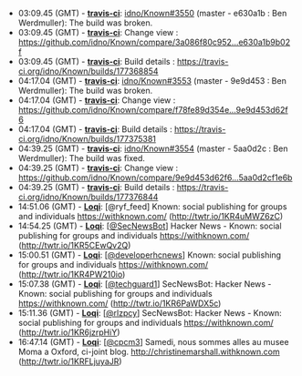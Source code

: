 * <a id="03:09.45">03:09.45 (GMT)</a> - __[travis-ci](https://github.com/travis-ci)__: <a href="https://github.com/idno/Known/issues/3550">idno/Known#3550</a> (master - e630a1b : Ben Werdmuller): The build was broken.
* <a id="03:09.45">03:09.45 (GMT)</a> - __[travis-ci](https://github.com/travis-ci)__: Change view : https://github.com/idno/Known/compare/3a086f80c952...e630a1b9b02f
* <a id="03:09.45">03:09.45 (GMT)</a> - __[travis-ci](https://github.com/travis-ci)__: Build details : https://travis-ci.org/idno/Known/builds/177368854
* <a id="04:17.04">04:17.04 (GMT)</a> - __[travis-ci](https://github.com/travis-ci)__: <a href="https://github.com/idno/Known/issues/3553">idno/Known#3553</a> (master - 9e9d453 : Ben Werdmuller): The build was broken.
* <a id="04:17.04">04:17.04 (GMT)</a> - __[travis-ci](https://github.com/travis-ci)__: Change view : https://github.com/idno/Known/compare/f78fe89d354e...9e9d453d62f6
* <a id="04:17.04">04:17.04 (GMT)</a> - __[travis-ci](https://github.com/travis-ci)__: Build details : https://travis-ci.org/idno/Known/builds/177375381
* <a id="04:39.25">04:39.25 (GMT)</a> - __[travis-ci](https://github.com/travis-ci)__: <a href="https://github.com/idno/Known/issues/3554">idno/Known#3554</a> (master - 5aa0d2c : Ben Werdmuller): The build was fixed.
* <a id="04:39.25">04:39.25 (GMT)</a> - __[travis-ci](https://github.com/travis-ci)__: Change view : https://github.com/idno/Known/compare/9e9d453d62f6...5aa0d2cf1e6b
* <a id="04:39.25">04:39.25 (GMT)</a> - __[travis-ci](https://github.com/travis-ci)__: Build details : https://travis-ci.org/idno/Known/builds/177376844
* <a id="14:51.06">14:51.06 (GMT)</a> - __[Loqi](https://github.com/Loqi)__: [@ryf_feed] Known: social publishing for groups and individuals https://withknown.com/ (http://twtr.io/1KR4uMWZ6zC)
* <a id="14:54.25">14:54.25 (GMT)</a> - __[Loqi](https://github.com/Loqi)__: [<a href="https://twitter.com/SecNewsBot">@SecNewsBot</a>] Hacker News - Known: social publishing for groups and individuals https://withknown.com/ (http://twtr.io/1KR5CEwQv2Q)
* <a id="15:00.51">15:00.51 (GMT)</a> - __[Loqi](https://github.com/Loqi)__: [<a href="https://twitter.com/developerhcnews">@developerhcnews</a>] Known: social publishing for groups and individuals https://withknown.com/ (http://twtr.io/1KR4PW210io)
* <a id="15:07.38">15:07.38 (GMT)</a> - __[Loqi](https://github.com/Loqi)__: [<a href="https://twitter.com/techguard1">@techguard1</a>] SecNewsBot: Hacker News - Known: social publishing for groups and individuals https://withknown.com/ (http://twtr.io/1KR6PaWDX5c)
* <a id="15:11.36">15:11.36 (GMT)</a> - __[Loqi](https://github.com/Loqi)__: [<a href="https://twitter.com/rlzpcy">@rlzpcy</a>] SecNewsBot: Hacker News - Known: social publishing for groups and individuals https://withknown.com/ (http://twtr.io/1KR6jzrpHiY)
* <a id="16:47.14">16:47.14 (GMT)</a> - __[Loqi](https://github.com/Loqi)__: [<a href="https://twitter.com/cpcm3">@cpcm3</a>] Samedi, nous sommes alles au musee Moma a Oxford, ci-joint blog.  http://christinemarshall.withknown.com (http://twtr.io/1KRFLjuyaJR)
